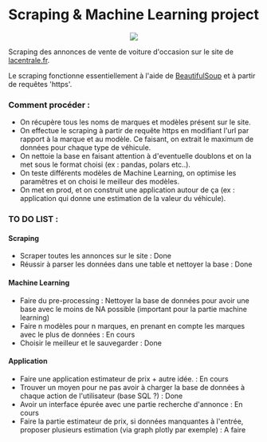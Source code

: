 # Scraping & Machine Learning project

<p align="center">
  <img src="https://media.tenor.com/pM_ncMFQOeoAAAAC/lightning-mcqueen.gif" />
</p>

Scraping des annonces de vente de voiture d'occasion sur le site de [lacentrale.fr](https://www.lacentrale.fr).

Le scraping fonctionne essentiellement à l'aide de [BeautifulSoup](https://www.crummy.com/software/BeautifulSoup/) et à partir de requêtes 'https'. 

### Comment procéder :


-  On récupère tous les noms de marques et modèles présent sur le site.
-  On effectue le scraping à partir de requête https en modifiant l'url par rapport à la marque et au modèle. Ce faisant, on extrait le maximum de données pour chaque type de véhicule.
-  On nettoie la base en faisant attention à d'eventuelle doublons et on la met sous le format choisi (ex : pandas, polars etc..).
-  On teste différents modèles de Machine Learning, on optimise les paramêtres et on choisi le meilleur des modèles.
-  On met en prod, et on construit une application autour de ça (ex : application qui donne une estimation de la valeur du véhicule).

### TO DO LIST :

#### Scraping
- Scraper toutes les annonces sur le site : Done
- Réussir à parser les données dans une table et nettoyer la base : Done

#### Machine Learning

- Faire du pre-processing : Nettoyer la base de données pour avoir une base avec le moins de NA possible (important pour la partie machine learning)
- Faire n modèles pour n marques, en prenant en compte les marques avec le plus de données : En cours
- Choisir le meilleur et le sauvegarder : Done

#### Application
- Faire une application estimateur de prix + autre idée. : En cours
- Trouver un moyen pour ne pas avoir à charger la base de données à chaque action de l'utilisateur (base SQL ?) : Done
- Avoir un interface épurée avec une partie recherche d'annonce : En cours
- Faire la partie estimateur de prix, si données manquantes à l'entrée, proposer plusieurs estimation (via graph plotly par exemple) : A faire
